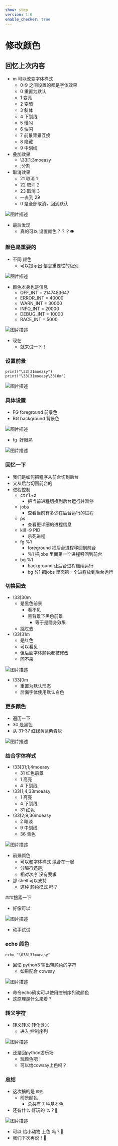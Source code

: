 ```yaml
---
show: step
version: 1.0
enable_checker: true
---
```


# 修改颜色

## 回忆上次内容

- m 可以改变字体样式
  - 0-9 之间设置的都是字体效果
  - 0 重置为默认
  - 1 变亮
  - 2 变暗
  - 3 斜体
  - 4 下划线
  - 5 慢闪
  - 6 快闪
  - 7 前景背景互换
  - 8 隐藏
  - 9 中划线
- 叠加效果
  - \33[1;3moeasy
  - ;分割
- 取消效果
  - 21 取消 1
  - 22 取消 2
  - 23 取消 3
  - 一直到 29
  - 0 是全部取消，回到默认

![图片描述](https://doc.shiyanlou.com/courses/uid1190679-20220830-1661868302576)

- 最后发现
	- 真的可以 设置颜色？？？👁

### 颜色是重要的

- 不同	颜色
	- 可以提示出 信息重要性的级别

![图片描述](https://doc.shiyanlou.com/courses/uid1190679-20210306-1615035947673)

- 颜色本身也是信息
  - OFF_INT = 2147483647
  - ERROR_INT = 40000
  - WARN_INT = 30000
  - INFO_INT = 20000
  - DEBUG_INT = 10000
  - RACE_INT = 5000

![图片描述](https://doc.shiyanlou.com/courses/uid1190679-20220212-1644673289111)

- 现在
	- 就来试一下！

### 设置前景

```python3
print("\33[31moeasy")
print("\33[31moeasy\33[0m")
```

![图片描述](https://doc.shiyanlou.com/courses/uid1190679-20210225-1614229099255)

### 具体设置

- FG foreground 前景色
- BG background 背景色

![图片描述](https://doc.shiyanlou.com/courses/uid1190679-20210225-1614227808523)

- fg  好眼熟

![图片描述](https://doc.shiyanlou.com/courses/uid1190679-20230201-1675249103597)

### 回忆一下
- 我们是如何把程序从前台切到后台
- 又从后台切回前台的
- 进程控制
  - <kbd>ctrl</kbd>+<kbd>z</kbd>
	- 把当前进程切换到后台运行并暂停
  - jobs
	- 查看当前有多少在后台运行的进程
  - ps
	- 查看更详细的进程信息
  - kill -9 PID
	- 杀死进程
  - fg %1
	- foreground 把后台进程移回到前台
	- %1 把jobs 里面第一个进程移回到前台 
  - bg %1
	- background 让后台进程继续运行
	- bg %1 把jobs 里面第一个进程放到后台运行

### 切换回去

- \33[30m 
	- 是黑色前景
		- 看不见
		- 黑背景下黑色前景
			- 等于是隐身效果
	- 跳过去
- \33[31m 
	- 是红色
	- 可以看见
	- 但后面字体颜色都被修改
	- 回不来

![图片描述](https://doc.shiyanlou.com/courses/uid1190679-20210225-1614228070105)

- \33[0m 
	- 重置为默认形态
	- 后面字体使用默认白色

### 更多颜色

- 遍历一下
- 30 是黑色
- 从 31-37 红绿黄蓝紫青灰

![图片描述](https://doc.shiyanlou.com/courses/uid1190679-20210225-1614228204847)

### 结合字体样式

- \33[31;1;4moeasy
  - 31 红色前景
  - 1 高亮
  - 4 下划线
- \33[1;4;33moeasy
  - 1 高亮
  - 4 下划线
  - 31 红色
- \33[2;9;36moeasy
  - 2 暗淡
  - 9 中划线
  - 36 青色

![图片描述](https://doc.shiyanlou.com/courses/uid1190679-20210225-1614228417361)


- 前景颜色
	- 可以和字体样式 混合在一起
	- 分隔符还是;
	- 相对次序 没有要求
- 那 shell 可以支持
	- 这种 颜色模式 吗？

###搜索一下

- 好像可以

![图片描述](https://doc.shiyanlou.com/courses/uid1190679-20210307-1615082195339)

- 动手试试

### echo 颜色

```shell
echo "\033[31moeasy"
```

- 回忆 python3 输出带颜色的字符
	- 如果配合 cowsay

![图片描述](https://doc.shiyanlou.com/courses/uid1190679-20220910-1662794508601)

- 命令echo确实可以使用控制序列改颜色
- 这原理是什么来着？

### 转义字符

- 转义转义 转化含义
	- 进入 控制序列

![图片描述](https://doc.shiyanlou.com/courses/uid1190679-20230201-1675249883252)

- 还是回python游乐场
	- 玩颜色吧！
	- 可以给cowsay上色吗？

### 总结

- 这次搞的是 `颜色`
	- 前景颜色
		- 总共有 7 种基本色
- 还有什么 好玩的 么？🤔

![图片描述](https://doc.shiyanlou.com/courses/uid1190679-20210924-1632457941215)

- 可以 给小动物 上色 吗？🤔
- 我们下次再说！👋

